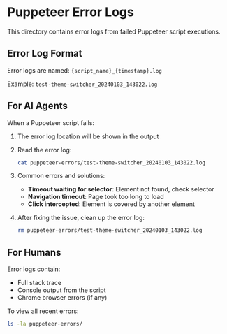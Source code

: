 # Puppeteer Error Logs

This directory contains error logs from failed Puppeteer script executions.

## Error Log Format

Error logs are named: `{script_name}_{timestamp}.log`

Example: `test-theme-switcher_20240103_143022.log`

## For AI Agents

When a Puppeteer script fails:

1. The error log location will be shown in the output
2. Read the error log:
   ```bash
   cat puppeteer-errors/test-theme-switcher_20240103_143022.log
   ```

3. Common errors and solutions:
   - **Timeout waiting for selector**: Element not found, check selector
   - **Navigation timeout**: Page took too long to load
   - **Click intercepted**: Element is covered by another element

4. After fixing the issue, clean up the error log:
   ```bash
   rm puppeteer-errors/test-theme-switcher_20240103_143022.log
   ```

## For Humans

Error logs contain:
- Full stack trace
- Console output from the script
- Chrome browser errors (if any)

To view all recent errors:
```bash
ls -la puppeteer-errors/
```